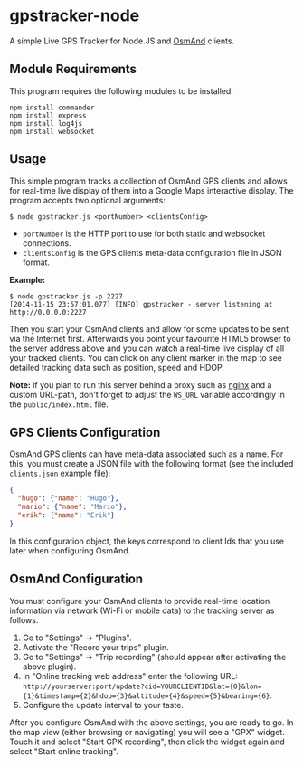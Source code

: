 gpstracker-node
===============

A simple Live GPS Tracker for Node.JS and [OsmAnd](https://play.google.com/store/apps/details?id=net.osmand) clients.

Module Requirements
-------------------

This program requires the following modules to be installed:

```shell
npm install commander
npm install express
npm install log4js
npm install websocket
```

Usage
-----

This simple program tracks a collection of OsmAnd GPS clients and allows for real-time live display of them into a Google Maps interactive display. The program accepts two optional arguments:

```shell
$ node gpstracker.js <portNumber> <clientsConfig>
```

* ```portNumber``` is the HTTP port to use for both static and websocket connections.
* ```clientsConfig``` is the GPS clients meta-data configuration file in JSON format.

**Example:**

```shell
$ node gpstracker.js -p 2227
[2014-11-15 23:57:01.077] [INFO] gpstracker - server listening at http://0.0.0.0:2227
```

Then you start your OsmAnd clients and allow for some updates to be sent via the Internet first. Afterwards you point your favourite HTML5 browser to the server address above and you can watch a real-time live display of all your tracked clients. You can click on any client marker in the map to see detailed tracking data such as position, speed and HDOP.

**Note:** if you plan to run this server behind a proxy such as [nginx](http://nginx.org/) and a custom URL-path, don't forget to adjust the ```WS_URL``` variable accordingly in the ```public/index.html``` file.

GPS Clients Configuration
-------------------------

OsmAnd GPS clients can have meta-data associated such as a name. For this, you must create a JSON file with the following format (see the included ```clients.json``` example file):

```json
{
  "hugo": {"name": "Hugo"},
  "mario": {"name": "Mario"},
  "erik": {"name": "Erik"}
}
```

In this configuration object, the keys correspond to client Ids that you use later when configuring OsmAnd.

OsmAnd Configuration
--------------------

You must configure your OsmAnd clients to provide real-time location information via network (Wi-Fi or mobile data) to the tracking server as follows.

1. Go to "Settings" -> "Plugins".
2. Activate the "Record your trips" plugin.
3. Go to "Settings" -> "Trip recording" (should appear after activating the above plugin).
4. In "Online tracking web address" enter the following URL: ```http://yourserver:port/update?cid=YOURCLIENTID&lat={0}&lon={1}&timestamp={2}&hdop={3}&altitude={4}&speed={5}&bearing={6}```.
5. Configure the update interval to your taste.

After you configure OsmAnd with the above settings, you are ready to go. In the map view (either browsing or navigating) you will see a "GPX" widget. Touch it and select "Start GPX recording", then click the widget again and select "Start online tracking".
